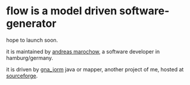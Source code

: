 # flow is a model driven software-generator #

hope to launch soon.

it is maintained by [andreas marochow](http://www.marochow.de/index.html), a software developer in hamburg/germany.

it is driven by [gna\_jorm](http://marochow.de/gna-jorm/index.html) java or mapper, another
project of me, hosted at [sourceforge](http://sourceforge.net/projects/gna-jorm/).